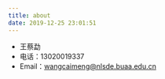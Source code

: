 ```yaml
---
title: about
date: 2019-12-25 23:01:51
---
```

- 王蔡勐
- 电话：13020019337
- Email：wangcaimeng@nlsde.buaa.edu.cn